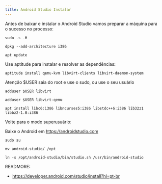 ```yaml
---
title: Android Studio Instalar
---
```


Antes de baixar e instalar o Android Studio vamos preparar a máquina para o sucesso no processo:

	sudo -s -H
	
	dpkg --add-architecture i386

	apt update

Use aptitude para instalar e resolver as dependências:

	aptitude install qemu-kvm libvirt-clients libvirt-daemon-system

Atenção $USER saia do root e use o sudo, ou use o seu usuário  
	
	adduser $USER libvirt
	
	adduser $USER libvirt-qemu

	apt install libc6:i386 libncurses5:i386 libstdc++6:i386 lib32z1 libbz2-1.0:i386
	

Volte para o modo superusuário:	

Baixe o Android em <https://androidstudio.com>		
	
	sudo su 
	
	mv android-studio/ /opt
	
	ln -s /opt/android-studio/bin/studio.sh /usr/bin/android-studio
	
	
READMORE:

* <https://developer.android.com/studio/install?hl=pt-br>
